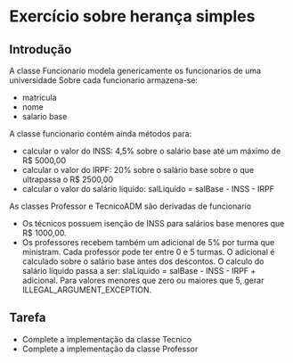# Exercício sobre herança simples

## Introdução

A classe Funcionario modela genericamente os funcionarios de uma universidade
Sobre cada funcionario armazena-se:

- matricula
- nome
- salario base

A classe funcionario contém ainda métodos para:

- calcular o valor do INSS: 4,5% sobre o salário base até um máximo de R$ 5000,00
- calcular o valor do IRPF: 20% sobre o salário base sobre o que ultrapassa o R$ 2500,00
- calcular o valor do salário líquido: salLiquido = salBase - INSS - IRPF

As classes Professor e TecnicoADM são derivadas de funcionario

- Os técnicos possuem isenção de INSS para salários base menores que R$ 1000,00.
- Os professores recebem também um adicional de 5% por turma que ministram. Cada professor pode ter entre 0 e 5 turmas. O adicional é calculado sobre o salário base antes dos descontos. O calculo do salário líquido passa a ser: slaLiquido = salBase - INSS - IRPF + adicional. Para valores menores que zero ou maiores que 5, gerar ILLEGAL_ARGUMENT_EXCEPTION.

## Tarefa

- Complete a implementação da classe Tecnico
- Complete a implementação da classe Professor
